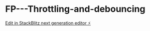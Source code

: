 # FP---Throttling-and-debouncing

[Edit in StackBlitz next generation editor ⚡️](https://stackblitz.com/~/github.com/sspinit88/FP---Throttling-and-debouncing)